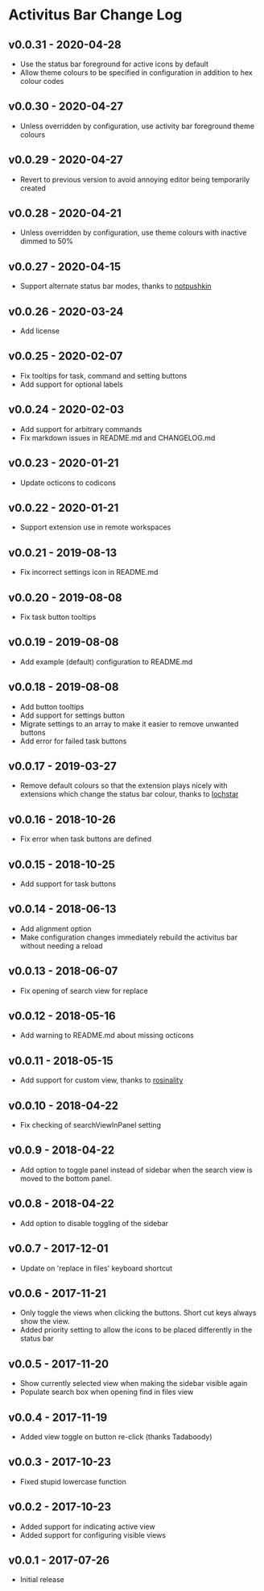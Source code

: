 # Activitus Bar Change Log

## v0.0.31 - 2020-04-28

- Use the status bar foreground for active icons by default
- Allow theme colours to be specified in configuration in addition to hex colour codes

## v0.0.30 - 2020-04-27

- Unless overridden by configuration, use activity bar foreground theme colours

## v0.0.29 - 2020-04-27

- Revert to previous version to avoid annoying editor being temporarily created

## v0.0.28 - 2020-04-21

- Unless overridden by configuration, use theme colours with inactive dimmed to 50%

## v0.0.27 - 2020-04-15

- Support alternate status bar modes, thanks to [notpushkin](https://github.com/notpushkin)

## v0.0.26 - 2020-03-24

- Add license

## v0.0.25 - 2020-02-07

- Fix tooltips for task, command and setting buttons
- Add support for optional labels

## v0.0.24 - 2020-02-03

- Add support for arbitrary commands
- Fix markdown issues in README.md and CHANGELOG.md

## v0.0.23 - 2020-01-21

- Update octicons to codicons

## v0.0.22 - 2020-01-21

- Support extension use in remote workspaces

## v0.0.21 - 2019-08-13

- Fix incorrect settings icon in README.md

## v0.0.20 - 2019-08-08

- Fix task button tooltips

## v0.0.19 - 2019-08-08

- Add example (default) configuration to README.md

## v0.0.18 - 2019-08-08

- Add button tooltips
- Add support for settings button
- Migrate settings to an array to make it easier to remove unwanted buttons
- Add error for failed task buttons

## v0.0.17 - 2019-03-27

- Remove default colours so that the extension plays nicely with extensions which change the status bar colour, thanks to [lochstar](https://github.com/lochstar)

## v0.0.16 - 2018-10-26

- Fix error when task buttons are defined

## v0.0.15 - 2018-10-25

- Add support for task buttons

## v0.0.14 - 2018-06-13

- Add alignment option
- Make configuration changes immediately rebuild the activitus bar without needing a reload

## v0.0.13 - 2018-06-07

- Fix opening of search view for replace

## v0.0.12 - 2018-05-16

- Add warning to README.md about missing octicons

## v0.0.11 - 2018-05-15

- Add support for custom view, thanks to [rosinality](https://github.com/rosinality)

## v0.0.10 - 2018-04-22

- Fix checking of searchViewInPanel setting

## v0.0.9 - 2018-04-22

- Add option to toggle panel instead of sidebar when the search view is moved to the bottom panel.

## v0.0.8 - 2018-04-22

- Add option to disable toggling of the sidebar

## v0.0.7 - 2017-12-01

- Update on 'replace in files' keyboard shortcut

## v0.0.6 - 2017-11-21

- Only toggle the views when clicking the buttons. Short cut keys always show the view.
- Added priority setting to allow the icons to be placed differently in the status bar

## v0.0.5 - 2017-11-20

- Show currently selected view when making the sidebar visible again
- Populate search box when opening find in files view

## v0.0.4 - 2017-11-19

- Added view toggle on button re-click (thanks Tadaboody)

## v0.0.3 - 2017-10-23

- Fixed stupid lowercase function

## v0.0.2 - 2017-10-23

- Added support for indicating active view
- Added support for configuring visible views

## v0.0.1 - 2017-07-26

- Initial release
